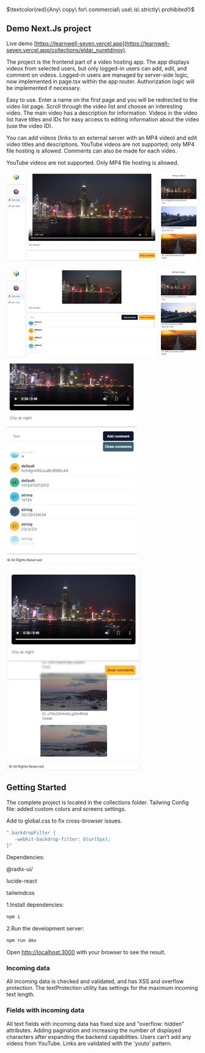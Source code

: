 $\textcolor{red}{Any\ copy\ for\ commercial\ use\ is\ strictly\ prohibited!}$

## Demo Next.Js project


Live demo [https://learnwell-seven.vercel.app](https://learnwell-seven.vercel.app/collections/eldar_nuretdinov).

The project is the frontend part of a video hosting app. The app displays videos from selected users, but only logged-in users can add, edit, and comment on videos. Logged-in users are managed by server-side logic, now implemented in page.tsx within the app router. Authorization logic will be implemented if necessary.

Easy to use. Enter a name on the first page and you will be redirected to the video list page. Scroll through the video list and choose an interesting video. The main video has a description for information. Videos in the video list have titles and IDs for easy access to editing information about the video (use the video ID). 

You can add videos (links to an external server with an MP4 video) and edit video titles and descriptions. YouTube videos are not supported; only MP4 file hosting is allowed. Comments can also be made for each video.

YouTube videos are not supported. Only MP4 file hosting is allowed.

![Desktop screen.](/public/assets/images/readme/comments_closed.jpg)

![Desktop screen.](/public/assets/images/readme/comments_opened.jpg)

![Mobile screen.](/public/assets/images/readme/mobile.jpg)

![Mobile screen.](/public/assets/images/readme/mobile1.jpg)


## Getting Started


The complete project is located in the collections folder. Tailwing Config file: added custom colors and screens settings.

Add to global.css to fix cross-browser issues.
```sh
".backdropFilter {
   -webkit-backdrop-filter: blur(5px);
}"
```


Dependencies:

  @radix-ui/

  lucide-react

  tailwindcss


1.Install dependencies:

```bash
npm i
```

2.Run the development server:

```bash
npm run dev
```

Open [http://localhost:3000](http://localhost:3000) with your browser to see the result.


### Incoming data


All incoming data is checked and validated, and has XSS and overflow protection. The textProtection utility has settings for the maximum incoming text length.



### Fields with incoming data


All text fields with incoming data has fixed size and "overflow: hidden" attributes. Adding pagination and increasing the number of displayed characters after expanding the backend capabilities.
Users can't add any videos from YouTube. Links are validated with the 'youto' pattern.

